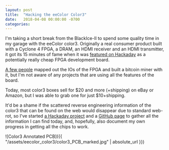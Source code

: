 ```yaml
---
layout: post
title:  "Hacking the eeColor Color3"
date:   2018-04-08 00:00:00 -0700
categories: 
---
```


I'm taking a short break from the BlackIce-II to spend some quality time in my garage with the eeColor color3. 
Originally a real consumer product built with a Cyclone 4 FPGA, a DRAM, an HDMI receiver and an HDMI transmitter, 
it got its 15 minutes of fame when it was 
[featured on Hackaday](https://hackaday.com/2013/05/08/hdmi-color-processing-board-used-as-an-fpga-dev-board-to-mine-bitcoins/) 
as a potentially really cheap FPGA development board. 

[A few people](http://www.taylorkillian.com/2013/04/using-fpga-of-eecolor-color3.html) mapped out the IOs of the FPGA 
and built a bitcoin miner with it, but I'm not aware of any projects that are using all the features of the board.

Today, most color3 boxes sell for $20 and more (+shipping) on eBay or Amazon, but I was able to grab one for just 
$10+shipping.

It'd be a shame if the scattered reverse engineering information of the color3 that can be found on the web would 
disappear due to standard web-rot, so I've started [a Hackaday project](https://hackaday.io/project/122480-eecolor-color3) 
and a [GitHub page](https://github.com/tomverbeure/color3) to gather all the information I can find today, and, 
hopefully, also document my own progress in getting all the chips to work.

![Color3 Annotated PCB]({{ "/assets/eecolor_color3/color3_PCB_marked.jpg" | absolute_url }})

